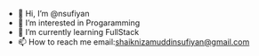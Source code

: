 - 👋 Hi, I’m @nsufiyan
- 👀 I’m interested in Progaramming
- 🌱 I’m currently learning FullStack
- 📫 How to reach me email:shaiknizamuddinsufiyan@gmail.com
  

<!---
nsufiyan/nsufiyan is a ✨ special ✨ repository because its `README.md` (this file) appears on your GitHub profile.
You can click the Preview link to take a look at your changes.
--->
